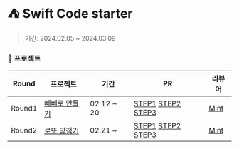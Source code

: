 # ⛺️ Swift Code starter
>기간:  2024.02.05 ~ 2024.03.09

### 📁 프로젝트

|Round|프로젝트|기간|PR|리뷰어|
|------|------|--|---|----|
|Round1|[빼빼로 만들기](https://github.com/chaehyunp/swift-starter-Round1/tree/ss_14_smolder)|02.12 ~ 20|[STEP1](https://github.com/yagom-academy/swift-starter-Round1/pull/883)  [STEP2](https://github.com/yagom-academy/swift-starter-Round1/pull/893)  [STEP3](https://github.com/yagom-academy/swift-starter-Round1/pull/896)| [Mint](https://github.com/mint3382)|
|Round2|[로또 당첨기](https://github.com/chaehyunp/swift-starter-Round2/tree/ss_14_smolder)|02.21 ~ |[STEP1](https://github.com/yagom-academy/swift-starter-Round2/pull/713) [STEP2](https://github.com/yagom-academy/swift-starter-Round2/pull/714) [STEP3]() | [Mint](https://github.com/mint3382)|
